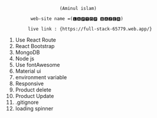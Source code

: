                         (Aminul islam)
  
             web-site name =(🅻🅰🅿🆃🅾🅿 🅱🅰🆉🅴🆁)

            live link : {https://full-stack-65779.web.app/}


 1. Use React Route
 2. React Bootstrap
 3. MongoDB
 4. Node js
 5. Use fontAwesome
 6. Material ui
 7. environment variable
 8. Responsive
 9. Product delete
 10. Product Update
 11. .gitignore 
 12. loading spinner        